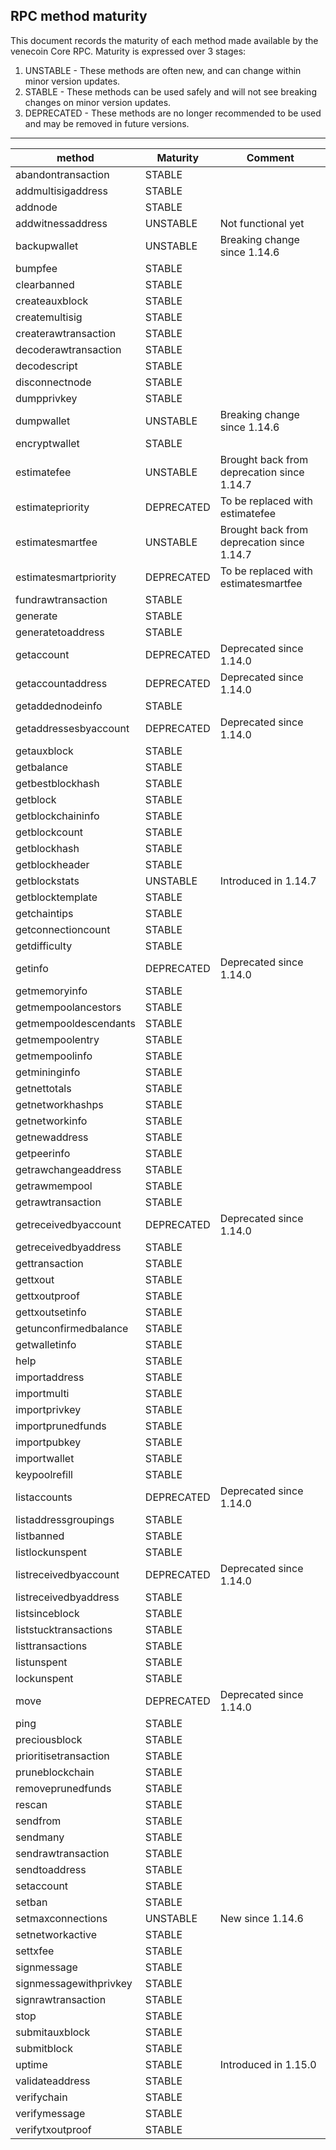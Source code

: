 RPC method maturity
-------------------

This document records the maturity of each method made available by the venecoin
Core RPC. Maturity is expressed over 3 stages:

1. UNSTABLE - These methods are often new, and can change within minor version
   updates.
2. STABLE - These methods can be used safely and will not see breaking changes
   on minor version updates.
3. DEPRECATED - These methods are no longer recommended to be used and may be
   removed in future versions.

-------

| method                 | Maturity   | Comment                                    |
|------------------------|------------|--------------------------------------------|
| abandontransaction     | STABLE     |                                            |
| addmultisigaddress     | STABLE     |                                            |
| addnode                | STABLE     |                                            |
| addwitnessaddress      | UNSTABLE   | Not functional yet                         |
| backupwallet           | UNSTABLE   | Breaking change since 1.14.6               |
| bumpfee                | STABLE     |                                            |
| clearbanned            | STABLE     |                                            |
| createauxblock         | STABLE     |                                            |
| createmultisig         | STABLE     |                                            |
| createrawtransaction   | STABLE     |                                            |
| decoderawtransaction   | STABLE     |                                            |
| decodescript           | STABLE     |                                            |
| disconnectnode         | STABLE     |                                            |
| dumpprivkey            | STABLE     |                                            |
| dumpwallet             | UNSTABLE   | Breaking change since 1.14.6               |
| encryptwallet          | STABLE     |                                            |
| estimatefee            | UNSTABLE   | Brought back from deprecation since 1.14.7 |
| estimatepriority       | DEPRECATED | To be replaced with estimatefee            |
| estimatesmartfee       | UNSTABLE   | Brought back from deprecation since 1.14.7 |
| estimatesmartpriority  | DEPRECATED | To be replaced with estimatesmartfee       |
| fundrawtransaction     | STABLE     |                                            |
| generate               | STABLE     |                                            |
| generatetoaddress      | STABLE     |                                            |
| getaccount             | DEPRECATED | Deprecated since 1.14.0                    |
| getaccountaddress      | DEPRECATED | Deprecated since 1.14.0                    |
| getaddednodeinfo       | STABLE     |                                            |
| getaddressesbyaccount  | DEPRECATED | Deprecated since 1.14.0                    |
| getauxblock            | STABLE     |                                            |
| getbalance             | STABLE     |                                            |
| getbestblockhash       | STABLE     |                                            |
| getblock               | STABLE     |                                            |
| getblockchaininfo      | STABLE     |                                            |
| getblockcount          | STABLE     |                                            |
| getblockhash           | STABLE     |                                            |
| getblockheader         | STABLE     |                                            |
| getblockstats          | UNSTABLE   | Introduced in 1.14.7                       |
| getblocktemplate       | STABLE     |                                            |
| getchaintips           | STABLE     |                                            |
| getconnectioncount     | STABLE     |                                            |
| getdifficulty          | STABLE     |                                            |
| getinfo                | DEPRECATED | Deprecated since 1.14.0                    |
| getmemoryinfo          | STABLE     |                                            |
| getmempoolancestors    | STABLE     |                                            |
| getmempooldescendants  | STABLE     |                                            |
| getmempoolentry        | STABLE     |                                            |
| getmempoolinfo         | STABLE     |                                            |
| getmininginfo          | STABLE     |                                            |
| getnettotals           | STABLE     |                                            |
| getnetworkhashps       | STABLE     |                                            |
| getnetworkinfo         | STABLE     |                                            |
| getnewaddress          | STABLE     |                                            |
| getpeerinfo            | STABLE     |                                            |
| getrawchangeaddress    | STABLE     |                                            |
| getrawmempool          | STABLE     |                                            |
| getrawtransaction      | STABLE     |                                            |
| getreceivedbyaccount   | DEPRECATED | Deprecated since 1.14.0                    |
| getreceivedbyaddress   | STABLE     |                                            |
| gettransaction         | STABLE     |                                            |
| gettxout               | STABLE     |                                            |
| gettxoutproof          | STABLE     |                                            |
| gettxoutsetinfo        | STABLE     |                                            |
| getunconfirmedbalance  | STABLE     |                                            |
| getwalletinfo          | STABLE     |                                            |
| help                   | STABLE     |                                            |
| importaddress          | STABLE     |                                            |
| importmulti            | STABLE     |                                            |
| importprivkey          | STABLE     |                                            |
| importprunedfunds      | STABLE     |                                            |
| importpubkey           | STABLE     |                                            |
| importwallet           | STABLE     |                                            |
| keypoolrefill          | STABLE     |                                            |
| listaccounts           | DEPRECATED | Deprecated since 1.14.0                    |
| listaddressgroupings   | STABLE     |                                            |
| listbanned             | STABLE     |                                            |
| listlockunspent        | STABLE     |                                            |
| listreceivedbyaccount  | DEPRECATED | Deprecated since 1.14.0                    |
| listreceivedbyaddress  | STABLE     |                                            |
| listsinceblock         | STABLE     |                                            |
| liststucktransactions  | STABLE     |                                            |
| listtransactions       | STABLE     |                                            |
| listunspent            | STABLE     |                                            |
| lockunspent            | STABLE     |                                            |
| move                   | DEPRECATED | Deprecated since 1.14.0                    |
| ping                   | STABLE     |                                            |
| preciousblock          | STABLE     |                                            |
| prioritisetransaction  | STABLE     |                                            |
| pruneblockchain        | STABLE     |                                            |
| removeprunedfunds      | STABLE     |                                            |
| rescan                 | STABLE     |                                            |
| sendfrom               | STABLE     |                                            |
| sendmany               | STABLE     |                                            |
| sendrawtransaction     | STABLE     |                                            |
| sendtoaddress          | STABLE     |                                            |
| setaccount             | STABLE     |                                            |
| setban                 | STABLE     |                                            |
| setmaxconnections      | UNSTABLE   | New since 1.14.6                           |
| setnetworkactive       | STABLE     |                                            |
| settxfee               | STABLE     |                                            |
| signmessage            | STABLE     |                                            |
| signmessagewithprivkey | STABLE     |                                            |
| signrawtransaction     | STABLE     |                                            |
| stop                   | STABLE     |                                            |
| submitauxblock         | STABLE     |                                            |
| submitblock            | STABLE     |                                            |
| uptime                 | STABLE     | Introduced in 1.15.0                       |
| validateaddress        | STABLE     |                                            |
| verifychain            | STABLE     |                                            |
| verifymessage          | STABLE     |                                            |
| verifytxoutproof       | STABLE     |                                            |
